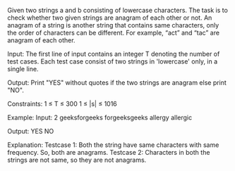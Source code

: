 Given two strings a and b consisting of lowercase characters. The task is to check whether two given strings are anagram of each other or not. An anagram of a string is another string that contains same characters, only the order of characters can be different. For example, “act” and “tac” are anagram of each other.

Input:
The first line of input contains an integer T denoting the number of test cases. Each test case consist of two strings in 'lowercase' only, in a single line.

Output:
Print "YES" without quotes if the two strings are anagram else print "NO".

Constraints:
1 ≤ T ≤ 300
1 ≤ |s| ≤ 1016

Example:
Input:
2
geeksforgeeks forgeeksgeeks
allergy allergic

Output:
YES
NO

Explanation:
Testcase 1: Both the string have same characters with same frequency. So, both are anagrams.
Testcase 2: Characters in both the strings are not same, so they are not anagrams.
